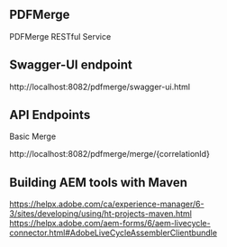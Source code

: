 ## PDFMerge

PDFMerge RESTful Service


## Swagger-UI endpoint
http://localhost:8082/pdfmerge/swagger-ui.html


## API Endpoints
Basic Merge

http://localhost:8082/pdfmerge/merge/{correlationId}

## Building AEM tools with Maven
https://helpx.adobe.com/ca/experience-manager/6-3/sites/developing/using/ht-projects-maven.html
https://helpx.adobe.com/aem-forms/6/aem-livecycle-connector.html#AdobeLiveCycleAssemblerClientbundle
